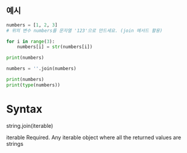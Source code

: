 ## 예시

```python
numbers = [1, 2, 3]
# 위의 변수 numbers를 문자열 '123'으로 만드세요. (join 메서드 활용)

for i in range(3):
    numbers[i] = str(numbers[i])

print(numbers)

numbers = ''.join(numbers)

print(numbers)
print(type(numbers))
```

# Syntax
string.join(iterable)

iterable	Required. Any iterable object where all the returned values are strings


